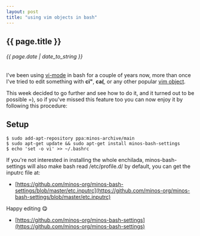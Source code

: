 ```yaml
---
layout: post
title: "using vim objects in bash"
---
```


## {{ page.title }}

###### {{ page.date | date_to_string }}

I've been using [vi-mode](http://www.catonmat.net/blog/bash-vi-editing-mode-cheat-sheet/) in bash for a couple of years now, more than once I've tried to edit something with **ci"**, **ca(**, or any other popular [vim object](http://blog.carbonfive.com/2011/10/17/vim-text-objects-the-definitive-guide/).

This week decided to go further and see how to do it, and it turned out to be possible =), so if you've missed this feature too you can now enjoy it by following this procedure:

## Setup

    $ sudo add-apt-repository ppa:minos-archive/main
    $ sudo apt-get update && sudo apt-get install minos-bash-settings
    $ echo 'set -o vi' >> ~/.bashrc

If you're not interested in installing the whole enchilada, minos-bash-settings will also make bash read /etc/profile.d/ by default, you can get the inputrc file at:

 - [https://github.com/minos-org/minos-bash-settings/blob/master/etc.inputrc](https://github.com/minos-org/minos-bash-settings/blob/master/etc.inputrc)

Happy editing &#128523;

- [https://github.com/minos-org/minos-bash-settings](https://github.com/minos-org/minos-bash-settings)
